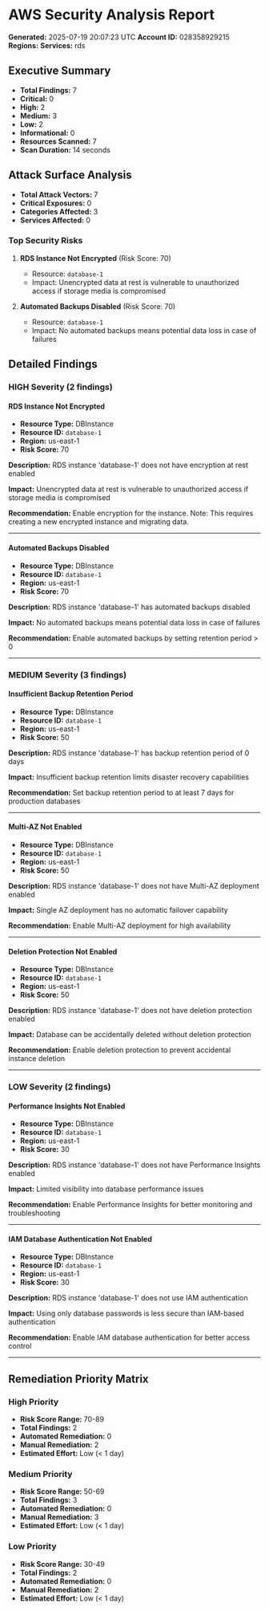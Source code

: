 # AWS Security Analysis Report

**Generated:** 2025-07-19 20:07:23 UTC
**Account ID:** 028358929215
**Regions:** 
**Services:** rds

## Executive Summary

- **Total Findings:** 7
- **Critical:** 0
- **High:** 2
- **Medium:** 3
- **Low:** 2
- **Informational:** 0
- **Resources Scanned:** 7
- **Scan Duration:** 14 seconds

## Attack Surface Analysis

- **Total Attack Vectors:** 7
- **Critical Exposures:** 0
- **Categories Affected:** 3
- **Services Affected:** 0

### Top Security Risks

1. **RDS Instance Not Encrypted** (Risk Score: 70)
   - Resource: `database-1`
   - Impact: Unencrypted data at rest is vulnerable to unauthorized access if storage media is compromised

2. **Automated Backups Disabled** (Risk Score: 70)
   - Resource: `database-1`
   - Impact: No automated backups means potential data loss in case of failures

## Detailed Findings

### HIGH Severity (2 findings)

#### RDS Instance Not Encrypted

- **Resource Type:** DBInstance
- **Resource ID:** `database-1`
- **Region:** us-east-1
- **Risk Score:** 70

**Description:** RDS instance 'database-1' does not have encryption at rest enabled

**Impact:** Unencrypted data at rest is vulnerable to unauthorized access if storage media is compromised

**Recommendation:** Enable encryption for the instance. Note: This requires creating a new encrypted instance and migrating data.

---

#### Automated Backups Disabled

- **Resource Type:** DBInstance
- **Resource ID:** `database-1`
- **Region:** us-east-1
- **Risk Score:** 70

**Description:** RDS instance 'database-1' has automated backups disabled

**Impact:** No automated backups means potential data loss in case of failures

**Recommendation:** Enable automated backups by setting retention period > 0

---

### MEDIUM Severity (3 findings)

#### Insufficient Backup Retention Period

- **Resource Type:** DBInstance
- **Resource ID:** `database-1`
- **Region:** us-east-1
- **Risk Score:** 50

**Description:** RDS instance 'database-1' has backup retention period of 0 days

**Impact:** Insufficient backup retention limits disaster recovery capabilities

**Recommendation:** Set backup retention period to at least 7 days for production databases

---

#### Multi-AZ Not Enabled

- **Resource Type:** DBInstance
- **Resource ID:** `database-1`
- **Region:** us-east-1
- **Risk Score:** 50

**Description:** RDS instance 'database-1' does not have Multi-AZ deployment enabled

**Impact:** Single AZ deployment has no automatic failover capability

**Recommendation:** Enable Multi-AZ deployment for high availability

---

#### Deletion Protection Not Enabled

- **Resource Type:** DBInstance
- **Resource ID:** `database-1`
- **Region:** us-east-1
- **Risk Score:** 50

**Description:** RDS instance 'database-1' does not have deletion protection enabled

**Impact:** Database can be accidentally deleted without deletion protection

**Recommendation:** Enable deletion protection to prevent accidental instance deletion

---

### LOW Severity (2 findings)

#### Performance Insights Not Enabled

- **Resource Type:** DBInstance
- **Resource ID:** `database-1`
- **Region:** us-east-1
- **Risk Score:** 30

**Description:** RDS instance 'database-1' does not have Performance Insights enabled

**Impact:** Limited visibility into database performance issues

**Recommendation:** Enable Performance Insights for better monitoring and troubleshooting

---

#### IAM Database Authentication Not Enabled

- **Resource Type:** DBInstance
- **Resource ID:** `database-1`
- **Region:** us-east-1
- **Risk Score:** 30

**Description:** RDS instance 'database-1' does not use IAM authentication

**Impact:** Using only database passwords is less secure than IAM-based authentication

**Recommendation:** Enable IAM database authentication for better access control

---

## Remediation Priority Matrix

### High Priority
- **Risk Score Range:** 70-89
- **Total Findings:** 2
- **Automated Remediation:** 0
- **Manual Remediation:** 2
- **Estimated Effort:** Low (< 1 day)

### Medium Priority
- **Risk Score Range:** 50-69
- **Total Findings:** 3
- **Automated Remediation:** 0
- **Manual Remediation:** 3
- **Estimated Effort:** Low (< 1 day)

### Low Priority
- **Risk Score Range:** 30-49
- **Total Findings:** 2
- **Automated Remediation:** 0
- **Manual Remediation:** 2
- **Estimated Effort:** Low (< 1 day)
